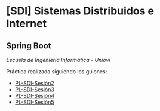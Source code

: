 # [SDI]  Sistemas Distribuidos e Internet

## Spring Boot

*Escuela de Ingeniería Informática - Uniovi*

Práctica realizada siguiendo los guiones:

- [PL-SDI-Sesión2](docs/PL-SDI-Sesión2.pdf)
- [PL-SDI-Sesión3](docs/PL-SDI-Sesión3.pdf)
- [PL-SDI-Sesión4](docs/PL-SDI-Sesión4.pdf)
- [PL-SDI-Sesión5](docs/PL-SDI-Sesión5.pdf)
